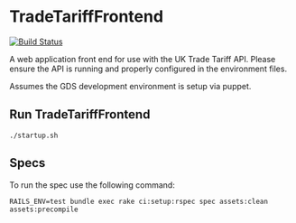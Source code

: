 # TradeTariffFrontend

[![Build Status](https://travis-ci.org/alphagov/trade-tariff-frontend.png?branch=master)](https://travis-ci.org/alphagov/trade-tariff-frontend)

A web application front end for use with the UK Trade Tariff API.
Please ensure the API is running and properly configured in the 
environment files.

Assumes the GDS development environment is setup via puppet.

## Run TradeTariffFrontend

    ./startup.sh

## Specs

To run the spec use the following command: 

    RAILS_ENV=test bundle exec rake ci:setup:rspec spec assets:clean assets:precompile
